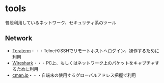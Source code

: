 # tools
普段利用しているネットワーク、セキュリティ系のツール

## Network

+ [Teraterm](https://ja.osdn.net/projects/ttssh2/releases/)・・・TelnetやSSHでリモートホストへログイン、操作するために利用  
+ [Wireshark](https://www.wireshark.org/download.html)・・・PC上、もしくはネットワーク上のパケットをキャプチャするために利用  
+ [cman.jp](https://www.cman.jp/network/support/go_access.cgi)・・・自端末の使用するグローバルアドレス把握で利用  
